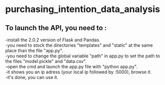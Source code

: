 # purchasing_intention_data_analysis

## To launch the API, you need to :  

-install the 2.0.2 version of Flask and Pandas.  
-you need to stock the directories "templates" and "static" at the same place than the file "app.py".  
-you need to change the global variable "path" in app.py to set the path to the files "model.pickle" and "data.csv".  
-open the cmd and launch the app.py file with "python app.py".  
-it shows you an ip adress (your local ip followed by :5000), browse it.  
-it's done, you can use it.  

